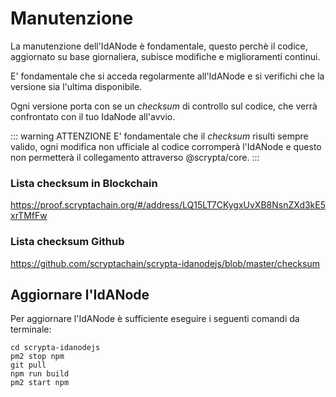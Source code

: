 # Manutenzione

La manutenzione dell'IdANode è fondamentale, questo perchè il codice, aggiornato su base giornaliera, subisce modifiche e miglioramenti continui.

E' fondamentale che si acceda regolarmente  all'IdANode e si verifichi che la versione sia l'ultima disponibile.

Ogni versione porta con se un *checksum* di controllo sul codice, che verrà confrontato con il tuo IdaNode all'avvio.

::: warning ATTENZIONE
E' fondamentale che il *checksum* risulti sempre valido, ogni modifica non ufficiale al codice corromperà l'IdANode e questo non permetterà il collegamento attraverso @scrypta/core.
:::

### Lista checksum in Blockchain

https://proof.scryptachain.org/#/address/LQ15LT7CKygxUvXB8NsnZXd3kE5xrTMfFw

### Lista checksum Github

https://github.com/scryptachain/scrypta-idanodejs/blob/master/checksum

## Aggiornare l'IdANode

Per aggiornare l'IdANode è sufficiente eseguire i seguenti comandi da terminale: 

```
cd scrypta-idanodejs
pm2 stop npm
git pull
npm run build
pm2 start npm
```